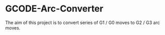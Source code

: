# GCODE-Arc-Converter

The aim of this project is to convert series of G1 / G0 moves to G2 / G3 arc moves.
